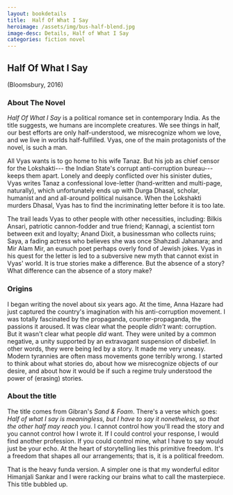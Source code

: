 ```yaml
---
layout: bookdetails
title:  Half Of What I Say
heroimage: /assets/img/bus-half-blend.jpg
image-desc: Details, Half of What I Say 
categories: fiction novel
---
```


## Half Of What I Say
(Bloomsbury, 2016)

### About The Novel

_Half Of What I Say_ is a political romance set in contemporary India. As the title suggests, we humans are incomplete creatures. We see things in half, our best efforts are only half-understood, we misrecognize whom we love, and we live in worlds half-fulfilled. Vyas, one of the main protagonists of the novel, is such a man.

All Vyas wants is to go home to his wife Tanaz. But his job as chief censor for the Lokshakti--- the Indian State's corrupt anti-corruption bureau--- keeps them apart. Lonely and deeply conflicted over his sinister duties, Vyas writes Tanaz a confessional love-letter (hand-written and multi-page, naturally), which unfortunately ends up with Durga Dhasal, scholar, humanist and and all-around political nuisance. When the Lokshakti murders Dhasal, Vyas has to find the incriminating letter before it is too late.

The trail leads Vyas to other people with other necessities, including: Bilkis Ansari, patriotic cannon-fodder and true friend; Kannagi, a scientist torn between exit and loyalty; Anand Dixit, a businessman who collects ruins; Saya, a fading actress who believes she was once Shahzadi Jahanara; and Mir Alam Mir, an eunuch poet perhaps overly fond of Jewish jokes. Vyas in his quest for the letter is led to a subversive new myth that cannot exist in Vyas' world. It is true stories make a difference. But the absence of a story? What difference can the absence of a story make?

### Origins

I began writing the novel about six years ago.  At the time, Anna Hazare had just captured the country's imagination with his anti-corruption movement. I was totally fascinated by the propaganda, counter-propaganda, the passions it aroused. It was clear what the people _didn't_ want: corruption. But it wasn't clear what people _did_ want. They were united by a common negative, a unity supported by an extravagant suspension of disbelief. In other words, they were being led by a story. It made me very uneasy. Modern tyrannies are often mass movements gone terribly wrong. I started to think about what stories do, about how we misrecognize objects of our desire, and about how it would be if such a regime truly understood the power of (erasing) stories.

### About the title

The title comes from Gibran's _Sand & Foam_. There's a verse which goes: _Half of what I say is meaningless, but I have to say it nonetheless, so that the other half may reach you_. I cannot control how you'll read the story and you cannot control how I wrote it. If I could control your response, I would find another profession. If you could control mine, what I have to say would just be your echo. At the heart of storytelling lies this primitive freedom. It's a freedom that shapes all our arrangements; that is, it is a political freedom.

That is the heavy funda version. A simpler one is that my wonderful editor Himanjali Sankar and I were racking our brains what to call the masterpiece. This title bubbled up.


